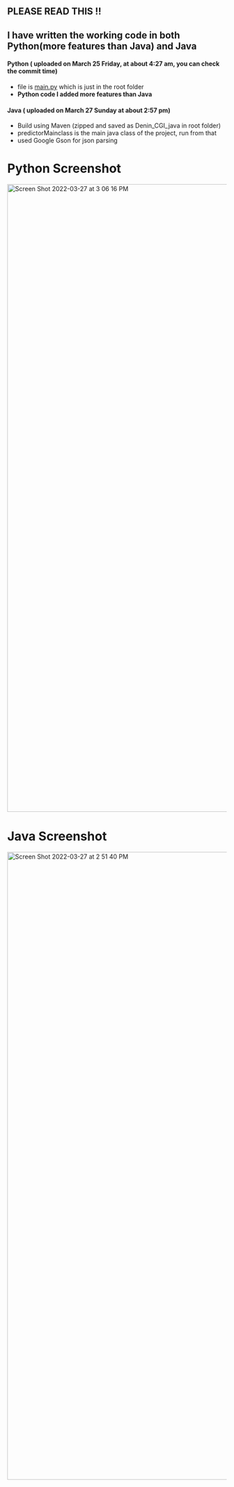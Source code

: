 ## PLEASE READ THIS !!
## I have written the working code in both Python(more features than Java) and Java

#### Python ( uploaded on March 25 Friday, at about 4:27 am, you can check the commit time)
* file is [main.py](https://github.com/deningeorge/first_deninAssesment/blob/main/main.py) which is just in the root folder
* **Python code I added more features than Java**

#### Java  ( uploaded on March 27 Sunday at about 2:57 pm)
* Build using Maven (zipped and saved as Denin_CGI_java in root folder)
* predictorMainclass is the main java class of the project, run from that
* used Google Gson for json parsing

# Python Screenshot
<img width="1440" alt="Screen Shot 2022-03-27 at 3 06 16 PM" src="https://user-images.githubusercontent.com/25522911/160296800-59cec8be-b269-4e23-b6c2-e7bdb6cf8f90.png">

# Java Screenshot
<img width="1440" alt="Screen Shot 2022-03-27 at 2 51 40 PM" src="https://user-images.githubusercontent.com/25522911/160296636-1657af0d-d23d-4290-ba91-d6e0485739a8.png">
